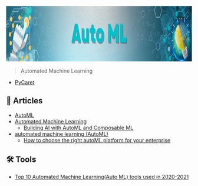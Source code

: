 <img src="https://raw.githubusercontent.com/ElizaLo/Data-Science/master/img/Auto_ML.png" width="1050" height="150"/>

> Automated Machine Learning

- [PyCaret](https://pycaret.gitbook.io/docs/)

## 📰 Articles

- [AutoML](https://www.automl.org/automl/)
- [Automated Machine Learning](https://www.datarobot.com/wiki/automated-machine-learning/)
  - [Building AI with AutoML and Composable ML](https://www.datarobot.com/blog/building-ai-with-automl-and-composable-ml/)
- [automated machine learning (AutoML)](https://www.techtarget.com/searchenterpriseai/definition/automated-machine-learning-AutoML)
  - [How to choose the right autoML platform for your enterprise](https://www.techtarget.com/searchenterpriseai/feature/How-to-choose-the-right-autoML-platform-for-your-enterprise?_gl=1*7nbvsl*_ga*MTA0MzQ0MjIyNC4xNjU2NTMwNTU5*_ga_TQKE4GS5P9*MTY1NjUzMDU1OS4xLjEuMTY1NjUzMDc4Ni4w&_ga=2.109510915.788022882.1656530560-1043442224.1656530559)

## 🛠️ Tools

- [Top 10 Automated Machine Learning(Auto ML) tools used in 2020-2021](https://www.linkedin.com/pulse/top-10-automated-machine-learningauto-ml-tools-used-2020-2021-sahu)
